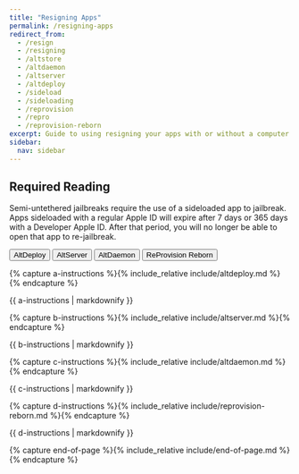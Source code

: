 ```yaml
---
title: "Resigning Apps"
permalink: /resigning-apps
redirect_from:
  - /resign
  - /resigning
  - /altstore
  - /altdaemon
  - /altserver
  - /altdeploy
  - /sideload
  - /sideloading
  - /reprovision
  - /repro
  - /reprovision-reborn
excerpt: Guide to using resigning your apps with or without a computer
sidebar:
  nav: sidebar
---
```


## Required Reading

Semi-untethered jailbreaks require the use of a sideloaded app to jailbreak. Apps sideloaded with a regular Apple ID will expire after 7 days or 365 days with a Developer Apple ID. After that period, you will no longer be able to open that app to re-jailbreak.

<button class="btn btn--large btn--info" id="abtn" onclick="showa()">AltDeploy</button>
<button class="btn btn--large btn--info" id="bbtn" onclick="showb()">AltServer</button>
<button class="btn btn--large btn--info" id="cbtn" onclick="showc()">AltDaemon</button>
<button class="btn btn--large btn--info" id="dbtn" onclick="showd()">ReProvision Reborn</button>

{% capture a-instructions %}{% include_relative include/altdeploy.md %}{% endcapture %}
<div id="ainstr">{{ a-instructions | markdownify }}</div>

{% capture b-instructions %}{% include_relative include/altserver.md %}{% endcapture %}
<div id="binstr">{{ b-instructions | markdownify }}</div>

{% capture c-instructions %}{% include_relative include/altdaemon.md %}{% endcapture %}
<div id="cinstr">{{ c-instructions | markdownify }}</div>

{% capture d-instructions %}{% include_relative include/reprovision-reborn.md %}{% endcapture %}
<div id="dinstr">{{ d-instructions | markdownify }}</div>

{% capture end-of-page %}{% include_relative include/end-of-page.md %}{% endcapture %}

<script>
  var a = document.getElementById("ainstr");
  var abtn = document.getElementById("abtn");
  var aclr = "btn--primary"

  var b = document.getElementById("binstr");
  var bbtn = document.getElementById("bbtn");
  var bclr = "btn--primary"

  var c = document.getElementById("cinstr");
  var cbtn = document.getElementById("cbtn");
  var cclr = "btn--primary"

  var d = document.getElementById("dinstr");
  var dbtn = document.getElementById("dbtn");
  var dclr = "btn--primary"

  var clr = "btn--info"

  var toc0 = document.getElementById("toc1"); // the numbers are mismatched because of the required reading ToC
  var toc1 = document.getElementById("toc2");
  var toc2 = document.getElementById("toc3");
  var toc3 = document.getElementById("toc4");

  a.style.display = "block";
  b.style.display = "none";
  c.style.display = "none";
  d.style.display = "none";

  toc0.style.display = "block";
  toc1.style.display = "none";
  toc2.style.display = "none";
  toc3.style.display = "none";

  abtn.classList.remove("btn--info");
  abtn.classList.add(aclr);

  function showa() {
    a.style.display = "block";
    b.style.display = "none";
    c.style.display = "none";
    d.style.display = "none";

    abtn.classList.remove(clr);
    bbtn.classList.add(clr);
    cbtn.classList.add(clr);
    dbtn.classList.add(clr);

    abtn.classList.add(aclr);
    bbtn.classList.remove(bclr);
    cbtn.classList.remove(cclr);
    dbtn.classList.remove(dclr);

    toc0.style.display = "block";
    toc1.style.display = "none";
    toc2.style.display = "none";
    toc3.style.display = "none";
  }

  function showb() {
    a.style.display = "none";
    b.style.display = "block";
    c.style.display = "none";
    d.style.display = "none";

    abtn.classList.add(clr);
    bbtn.classList.remove(clr);
    cbtn.classList.add(clr);
    dbtn.classList.add(clr);

    abtn.classList.remove(aclr);
    bbtn.classList.add(bclr);
    cbtn.classList.remove(cclr);
    dbtn.classList.remove(dclr);

    toc0.style.display = "none";
    toc1.style.display = "block";
    toc2.style.display = "none";
    toc3.style.display = "none";
  }
  function showc() {
    a.style.display = "none";
    b.style.display = "none";
    c.style.display = "block";
    d.style.display = "none";

    abtn.classList.add(clr);
    bbtn.classList.add(clr);
    cbtn.classList.remove(clr);
    dbtn.classList.add(clr);

    abtn.classList.remove(aclr);
    bbtn.classList.remove(bclr);
    cbtn.classList.add(cclr);
    dbtn.classList.remove(dclr);

    toc0.style.display = "none";
    toc1.style.display = "none";
    toc2.style.display = "block";
    toc3.style.display = "none";
  }
  function showd() {
    a.style.display = "none";
    b.style.display = "none";
    c.style.display = "none";
    d.style.display = "block";

    abtn.classList.add(clr);
    bbtn.classList.add(clr);
    cbtn.classList.add(clr);
    dbtn.classList.remove(clr);

    abtn.classList.remove(aclr);
    bbtn.classList.remove(bclr);
    cbtn.classList.remove(cclr);
    dbtn.classList.add(dclr);

    toc0.style.display = "none";
    toc1.style.display = "none";
    toc2.style.display = "none";
    toc3.style.display = "block";
  }
</script>
